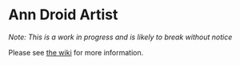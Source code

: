 # Ann Droid Artist

_Note: This is a work in progress and is likely to break without notice_

Please see [the wiki](https://github.com/1rover1/Drawbot/wiki) for more information.